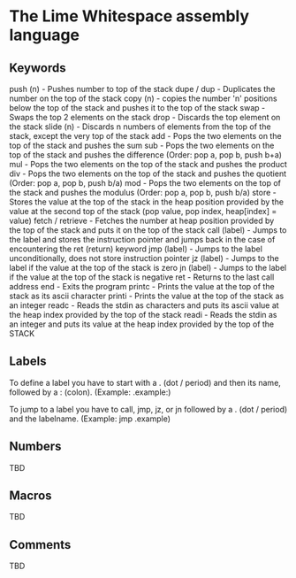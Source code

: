 # The Lime Whitespace assembly language


## Keywords
push (n)         - Pushes number to top of the stack
dupe / dup       - Duplicates the number on the top of the stack
copy (n)         - copies the number 'n' positions below the top of the stack and pushes it to the top of the stack
swap             - Swaps the top 2 elements on the stack
drop             - Discards the top element on the stack
slide (n)        - Discards n numbers of elements from the top of the stack, except the very top of the stack
add              - Pops the two elements on the top of the stack and pushes the sum
sub              - Pops the two elements on the top of the stack and pushes the difference (Order: pop a, pop b, push b+a)
mul              - Pops the two elements on the top of the stack and pushes the product
div              - Pops the two elements on the top of the stack and pushes the quotient (Order: pop a, pop b, push b/a)
mod              - Pops the two elements on the top of the stack and pushes the modulus (Order: pop a, pop b, push b/a)
store            - Stores the value at the top of the stack in the heap position provided by the value at the second top of the stack (pop value, pop index, heap[index] = value)
fetch / retrieve - Fetches the number at heap position provided by the top of the stack and puts it on the top of the stack
call (label)     - Jumps to the label and stores the instruction pointer and jumps back in the case of encountering the ret (return) keyword
jmp (label)      - Jumps to the label unconditionally, does not store instruction pointer
jz (label)       - Jumps to the label if the value at the top of the stack is zero
jn (label)       - Jumps to the label if the value at the top of the stack is negative
ret              - Returns to the last call address
end              - Exits the program
printc           - Prints the value at the top of the stack as its ascii character
printi           - Prints the value at the top of the stack as an integer
readc            - Reads the stdin as characters and puts its ascii value at the heap index provided by the top of the stack
readi            - Reads the stdin as an integer and puts its value at the heap index provided by the top of the STACK

## Labels
To define a label you have to start with a . (dot / period) and then its name, followed by a : (colon). (Example: .example:)

To jump to a label you have to call, jmp, jz, or jn followed by a . (dot / period) and the labelname. (Example: jmp .example)


## Numbers

TBD

## Macros

TBD

## Comments

TBD
